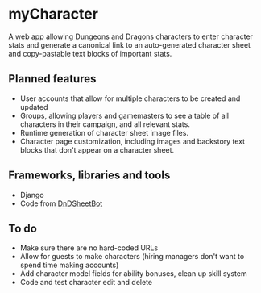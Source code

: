 # myCharacter
A web app allowing Dungeons and Dragons characters to enter character stats and generate a canonical link to an auto-generated character sheet and copy-pastable text blocks of important stats.
## Planned features
* User accounts that allow for multiple characters to be created and updated
* Groups, allowing players and gamemasters to see a table of all characters in their campaign, and all relevant stats.
* Runtime generation of character sheet image files.
* Character page customization, including images and backstory text blocks that don't appear on a character sheet.
## Frameworks, libraries and tools
* Django
* Code from [DnDSheetBot](https://github.com/TyTyDavis/CharacterSheetBot)

## To do
* Make sure there are no hard-coded URLs
* Allow for guests to make characters (hiring managers don't want to spend time making accounts)
* Add character model fields for ability bonuses, clean up skill system
* Code and test character edit and delete
